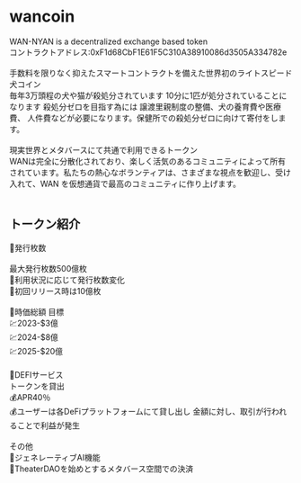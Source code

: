 # wancoin
WAN-NYAN is a decentralized exchange based token<br />
コントラクトアドレス:0xF1d68CbF1E61F5C310A38910086d3505A334782e<br />
<br />
手数料を限りなく抑えたスマートコントラクトを備えた世界初のライトスピード犬コイン<br />
毎年3万頭程の犬や猫が殺処分されています 10分に1匹が処分されていることになります 殺処分ゼロを目指す為には 譲渡里親制度の整備、犬の養育費や医療費、 人件費などが必要になります。保健所での殺処分ゼロに向けて寄付をします。<br />
<br />
現実世界とメタバースにて共通で利用できるトークン<br />
WANは完全に分散化されており、楽しく活気のあるコミュニティによって所有されています。私たちの熱心なボランティアは、さまざまな視点を歓迎し、受け入れて、WAN を仮想通貨で最高のコミュニティに作り上げます。<br />
<br />
<h2>トークン紹介</h2>
🐶発行枚数<br /><br />
最大発行枚数500億枚<br />
📌利用状況に応じて発行枚数変化<br />
📌初回リリース時は10億枚<br />
<br />
🐶時価総額 目標<br />
💹2023-$3億<br />
💹2024-$8億<br />
💹2025-$20億<br />
<br />
🐶DEFIサービス<br />
トークンを貸出<br />
💰APR40％<br />
💰ユーザーは各DeFiプラットフォームにて貸し出し 金額に対し、取引が行われることで利益が発生<br />
<br />
その他<br />
📢ジェネレーティブAI機能<br />
📢TheaterDAOを始めとするメタバース空間での決済<br />
